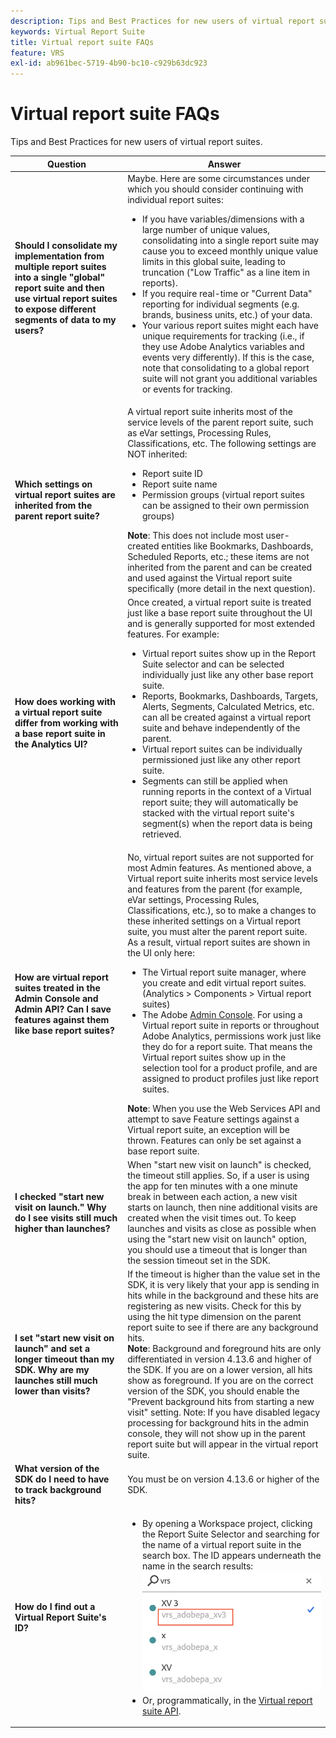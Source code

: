 ```yaml
---
description: Tips and Best Practices for new users of virtual report suites.
keywords: Virtual Report Suite
title: Virtual report suite FAQs
feature: VRS
exl-id: ab961bec-5719-4b90-bc10-c929b63dc923
---
```

# Virtual report suite FAQs

Tips and Best Practices for new users of virtual report suites.

| Question | Answer |
| --- | --- |
| **Should I consolidate my implementation from multiple report suites into a single "global" report suite and then use virtual report suites to expose different segments of data to my users?** | Maybe. Here are some circumstances under which you should consider continuing with individual report suites:<ul><li>If you have variables/dimensions with a large number of unique values, consolidating into a single report suite may cause you to exceed monthly unique value limits in this global suite, leading to truncation ("Low Traffic" as a line item in reports).</li><li>If you require real-time or "Current Data" reporting for individual segments (e.g. brands, business units, etc.) of your data.</li><li>Your various report suites might each have unique requirements for tracking (i.e., if they use Adobe Analytics variables and events very differently). If this is the case, note that consolidating to a global report suite will not grant you additional variables or events for tracking.</li></ul>|
| **Which settings on virtual report suites are inherited from the parent report suite?** | A virtual report suite inherits most of the service levels of the parent report suite, such as eVar settings, Processing Rules, Classifications, etc.  The following settings are NOT inherited:<ul><li>Report suite ID</li><li>Report suite name </li><li>Permission groups (virtual report suites can be assigned to their own permission groups)</li></ul>**Note**:  This does not include most user-created entities like Bookmarks, Dashboards, Scheduled Reports, etc.; these items are not inherited from the parent and can be created and used against the Virtual report suite specifically (more detail in the next question).|
| **How does working with a virtual report suite differ from working with a base report suite in the Analytics UI?** | Once created, a virtual report suite is treated just like a base report suite throughout the UI and is generally supported for most extended features. For example:<ul><li>Virtual report suites show up in the Report Suite selector and can be selected individually just like any other base report suite.</li><li>Reports, Bookmarks, Dashboards, Targets, Alerts, Segments, Calculated Metrics, etc. can all be created against a virtual report suite and behave independently of the parent.</li><li>Virtual report suites can be individually permissioned just like any other report suite.</li><li>Segments can still be applied when running reports in the context of a Virtual report suite; they will automatically be stacked with the virtual report suite's segment(s) when the report data is being retrieved.</li></ul> |
| **How are virtual report suites treated in the Admin Console and Admin API? Can I save features against them like base report suites?** | No, virtual report suites are not supported for most Admin features. As mentioned above, a Virtual report suite inherits most service levels and features from the parent (for example, eVar settings, Processing Rules, Classifications, etc.), so to make a changes to these inherited settings on a Virtual report suite, you must alter the parent report suite.<br>As a result, virtual report suites are shown in the UI only here:<ul><li>The Virtual report suite manager, where you create and edit virtual report suites. (Analytics > Components > Virtual report suites)</li><li>The Adobe [Admin Console](https://helpx.adobe.com/enterprise/using/admin-console.html). For using a Virtual report suite in reports or throughout Adobe Analytics, permissions work just like they do for a report suite. That means the Virtual report suites show up in the selection tool for a product profile, and are assigned to product profiles just like report suites.</li></ul>**Note**:  When you use the Web Services API and attempt to save Feature settings against a Virtual report suite, an exception will be thrown. Features can only be set against a base report suite.|
| **I checked "start new visit on launch." Why do I see visits still much higher than launches?** | When "start new visit on launch" is checked, the timeout still applies. So, if a user is using the app for ten minutes with a one minute break in between each action, a new visit starts on launch, then nine additional visits are created when the visit times out. To keep launches and visits as close as possible when using the "start new visit on launch" option, you should use a timeout that is longer than the session timeout set in the SDK. |
| **I set "start new visit on launch" and set a longer timeout than my SDK. Why are my launches still much lower than visits?** | If the timeout is higher than the value set in the SDK, it is very likely that your app is sending in hits while in the background and these hits are registering as new visits. Check for this by using the hit type dimension on the parent report suite to see if there are any background hits.<br>**Note**: Background and foreground hits are only differentiated in version 4.13.6 and higher of the SDK. If you are on a lower version, all hits show as foreground. If you are on the correct version of the SDK, you should enable the "Prevent background hits from starting a new visit" setting.    Note: If you have disabled legacy processing for background hits in the admin console, they will not show up in the parent report suite but will appear in the virtual report suite.|
| **What version of the SDK do I need to have to track background hits?** | You must be on version 4.13.6 or higher of the SDK. |
| **How do I find out a Virtual Report Suite's ID?** | <ul><li>By opening a Workspace project, clicking the Report Suite Selector and searching for the name of a virtual report suite in the search box. The ID appears underneath the name in the search results:<br>![Virtual report suite ID](assets/vrs-id.png)</li><li> Or, programmatically, in the [Virtual report suite API](https://www.adobe.io/apis/experiencecloud/analytics/docs.html#!AdobeDocs/analytics-2.0-apis/master/vrs.md).</li></ul> |

